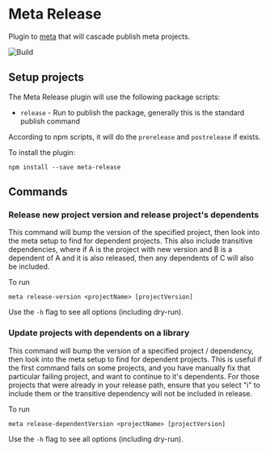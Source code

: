 # Meta Release
Plugin to [meta](https://github.com/mateodelnorte/meta) that will cascade publish meta projects.

![Build](https://github.com/alqh/meta-release/workflows/Build/badge.svg?branch=master)

## Setup projects
The Meta Release plugin will use the following package scripts:

* `release` - Run to publish the package, generally this is the standard publish command

According to npm scripts, it will do the `prerelease` and `postrelease` if exists.

To install the plugin:
```
npm install --save meta-release
```

## Commands

### Release new project version and release project's dependents
This command will bump the version of the specified project, then look into the meta setup to find for dependent projects.
This also include transitive dependencies, where if A is the project with new version and B is a dependent of A and it is also released, then any dependents of C will also be included.

To run
```
meta release-version <projectName> [projectVersion]
```

Use the `-h` flag to see all options (including dry-run).

### Update projects with dependents on a library
This command will bump the version of a specified project / dependency, then look into the meta setup to find for dependent projects.
This is useful if the first command fails on some projects, and you have manually fix that particular failing project, and want to continue to it's dependents. For those projects that were already in your release path, ensure that you select "i" to include them or the transitive dependency will not be included in release.

To run
```
meta release-dependentVersion <projectName> [projectVersion]
```

Use the `-h` flag to see all options (including dry-run).
